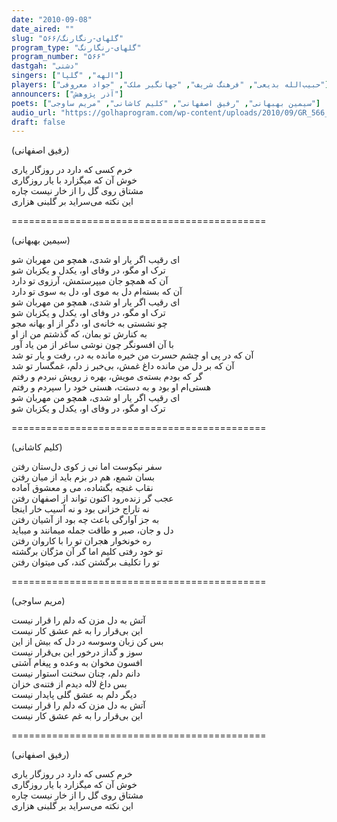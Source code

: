 ```yaml
---
date: "2010-09-08"
date_aired: ""
slug: "گلهای-رنگارنگ/۵۶۶"
program_type: "گلهای-رنگارنگ"
program_number: "۵۶۶"
dastgah: "دشتی"
singers: ["الهه", "گلپا"]
players: ["حبیب‌الله بدیعی", "فرهنگ شریف", "جهانگیر ملک", "جواد معروفی"]
announcers: ["آذر پژوهش"]
poets: ["سیمین بهبهانی", "رفیق اصفهانی", "کلیم کاشانی", "مریم ساوجی"]
audio_url: "https://golhaprogram.com/wp-content/uploads/2010/09/GR_566_Elaheh_Golpa.mp3"
draft: false
---
```


(رفیق اصفهانی)  

خرم کسی که دارد در روزگار یاری  
خوش آن که میگزارد با یار روزگاری  
مشتاق روی گل را از خار نیست چاره  
این نکته می‌سراید بر گلبنی هزاری  

============================================  

(سیمین بهبهانی)  

ای رقیب اگر یار او شدی، همچو من مهربان شو  
ترک او مگو، در وفای او، یکدل و یکزبان شو  
آن که همچو جان میپرستمش، آرزوی تو دارد  
آن که بسته‌ام دل به موی او، دل به سوی تو دارد  
ای رقیب اگر یار او شدی، همچو من مهربان شو  
ترک او مگو، در وفای او، یکدل و یکزبان شو  
چو نشستی به خانه‌ی او، دگر از او بهانه مجو  
به کنارش تو بمان، که گذشتم من از او  
با آن افسونگر چون نوشی ساغر از من یاد آور  
آن که در پی او چشم حسرت من خیره مانده به در، رفت و یار تو شد  
آن که بر دل من مانده داغ غمش، بی‌خبر ز دلم، غمگسار تو شد  
گر که بودم بسته‌ی مویش، بهره ز رویش نبردم و رفتم  
هستی‌ام او بود و به دستت، هستی خود را سپردم و رفتم  
ای رقیب اگر یار او شدی، همچو من مهربان شو  
ترک او مگو، در وفای او، یکدل و یکزبان شو  

============================================  

(کلیم کاشانی)  

سفر نیکوست اما نی ز کوی دل‌ستان رفتن  
بسان شمع، هم در بزم باید از میان رفتن  
نقاب غنچه بگشاده، می و معشوق آماده  
عجب گر زنده‌رود اکنون تواند از اصفهان رفتن  
نه تاراج خزانی بود و نه آسیب خار اینجا  
به جز آوارگی باعث چه بود از آشیان رفتن  
دل و جان، صبر و طاقت جمله میمانند و میباید  
ره خونخوار هجران تو را با کاروان رفتن  
تو خود رفتی کلیم اما گر آن مژگان برگشته  
تو را تکلیف برگشتن کند، کی میتوان رفتن  

============================================  

(مریم ساوجی)  

آتش به دل مزن که دلم را قرار نیست  
این بی‌قرار را به غم عشق کار نیست  
بس کن زبان وسوسه در دل که بیش از این  
سوز و گداز درخور این بی‌قرار نیست  
افسون مخوان به وعده و پیغام آشتی  
دانم دلم، چنان سخنت استوار نیست  
بس داغ لاله دیدم از فتنه‌ی خزان  
دیگر دلم به عشق گلی پایدار نیست  
آتش به دل مزن که دلم را قرار نیست  
این بی‌قرار را به غم عشق کار نیست  

============================================  

(رفیق اصفهانی)  

خرم کسی که دارد در روزگار یاری  
خوش آن که میگزارد با یار روزگاری  
مشتاق روی گل را از خار نیست چاره  
این نکته می‌سراید بر گلبنی هزاری  
